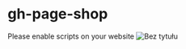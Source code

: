 # gh-page-shop
Please enable scripts on your website
![Bez tytułu](https://user-images.githubusercontent.com/36897622/55717899-ab2c1600-59fa-11e9-961b-e5b723bd4306.png)
